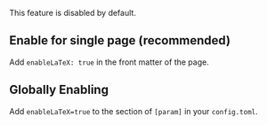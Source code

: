 This feature is disabled by default.

## Enable for single page (recommended)

Add `enableLaTeX: true` in the front matter of the page.

## Globally Enabling

Add `enableLaTeX=true` to the section of `[param]` in your `config.toml`.